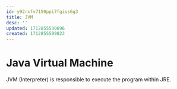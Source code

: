 ```yaml
---
id: y92rxfv7150ppi7fgius6g3
title: JVM
desc: ''
updated: 1712855530696
created: 1712855509823
---
```



# Java Virtual Machine

JVM (Interpreter) is responsible to execute the program within JRE.
